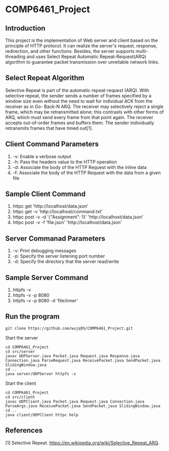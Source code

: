 # COMP6461_Project

## Introduction
This project is the implementation of Web server and client based on the principle of HTTP protocol. It can realize the server's request, response, redirection, and other functions. Besides, the server supports multi-threading and uses Select Repeat Automatic Repeat-Request(ARQ) algorithm to guarantee packet transmission over unreliable network links.

## Select Repeat Algorithm
Selective Repeat is part of the automatic repeat-request (ARQ). With selective repeat, the sender sends a number of frames specified by a window size even without the need to wait for individual ACK from the receiver as in Go- Back-N ARQ. The receiver may selectively reject a single frame, which may be retransmitted alone; this contrasts with other forms of ARQ, which must send every frame from that point again. The receiver accepts out-of-order frames and buffers them. The sender individually retransmits frames that have timed out[1].

## Client Command Parameters
1. -v: Enable a verbose output
2. -h: Pass the headers value to the HTTP operation
3. -d: Associate the body of the HTTP Request with the inline data
4. -f: Associate the body of the HTTP Request with the data from a given file

## Sample Client Command
1. httpc get 'http://localhost/data.json'
2. httpc get -v 'http://localhost/command.txt'
3. httpc post -v -d '{"Assignment": 1}' 'http://localhost/data.json'
4. httpc post -v -f 'file.json' 'http://localhost/data.json'

## Server Commanad Parameters
1. -v: Print debugging messages
2. -p: Specify the server listening port number
3. -d: Specify the directory that the server read/write

## Sample Server Command
1. httpfs -v
2. httpfs -v -p 8080
3. httpfs -v -p 8080 -d 'file/inner'

## Run the program
    git clone https://github.com/wujq95/COMP6461_Project.git
Start the server

    cd COMP6461_Project
    cd src/server
    javac UDPServer.java Packet.java Request.java Response.java Connection.java ParseRequest.java ReceivePacket.java SendPacket.java SlidingWindow.java
    cd ..
    java server/UDPServer httpfs -v
Start the client

    cd COMP6461_Project
    cd src/client
    javac UDPClient.java Packet.java Request.java Connection.java ParseArgs.java ReceivePacket.java SendPacket.java SlidingWindow.java
    cd ..
    java client/UDPClient httpc help

## References
[1] Selective Repeat. https://en.wikipedia.org/wiki/Selective_Repeat_ARQ.
 
